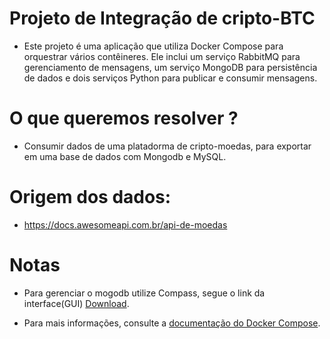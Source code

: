 # Projeto de Integração de cripto-BTC

- Este projeto é uma aplicação que utiliza Docker Compose para orquestrar vários contêineres. Ele inclui um serviço RabbitMQ para gerenciamento de mensagens, um serviço MongoDB para persistência de dados e dois serviços Python para publicar e consumir mensagens.

# O que queremos resolver ?
- Consumir dados de uma platadorma de cripto-moedas, para exportar em uma base de dados  com Mongodb e MySQL.

# Origem dos dados:
- https://docs.awesomeapi.com.br/api-de-moedas

# Notas

- Para gerenciar o mogodb utilize Compass, segue o link da interface(GUI) [Download](https://downloads.mongodb.com/compass/mongodb-compass_1.43.6_amd64.deb).

- Para mais informações, consulte a [documentação do Docker Compose](https://docs.docker.com/compose/).

